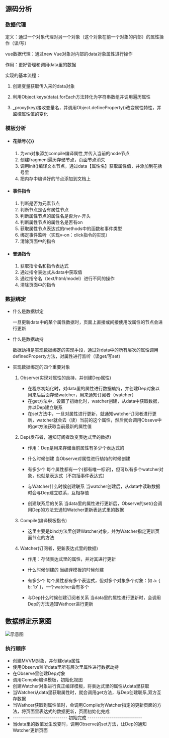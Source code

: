 ## 源码分析

### 数据代理
定义：通过一个对象代理对另一个对象（这个对象在前一个对象的内部）的属性操作（读/写）

vue数据代理：通过new Vue对象对内部的data对象属性进行操作

作用：更好管理和调用data里的数据

实现的基本流程：

1. 创建变量获取传入来的data对象

2. 利用Object.keys(data).forEach方法转化为字符串数组并调用遍历属性

3. _proxy(key)接收变量名，并调用Object.defineProperty()改变属性特性，并监控属性值的变化

### 模板分析

* #### 花括号{{}}
  1. 为vm对象添加compile编译属性,并传入当前的node节点
  2. 创建fragment遍历存储节点，页面节点消失
  3. 调用init()编译文本节点，通过data【属性名】获取属性值，并添加到花括号里
  4. 把内存中编译好的节点添加到文档上
* #### 事件指令

  1. 判断是否为元素节点
  2. 判断节点是否有属性节点
  3. 判断属性节点的属性名是否为v-开头
  4. 判断属性节点的属性名是否有on
  5. 获取属性节点表达式的methods中的函数和事件类型
  6. 绑定事件监听（实现v-on：click指令的实现）
  7. 清除页面中的指令

* #### 普通指令
  1. 获取指令名和指令表达式
  2. 通过指令表达式从data中获取值
  3. 通过指令名（text/html/model）进行不同的操作
  4. 清除页面中的指令

### 数据绑定

* 什么是数据绑定

    一旦更新data中的某个属性数据时，页面上直接或间接使用改属性的节点会进行更新

* 什么是数据劫持

    数据劫持是实现数据绑定的实现手段，通过对data中的所有层次的属性调用definedProperty方法，对属性进行监听（读get/写set）

* 实现数据绑定的四个重要对象
    1. Observe(实现对属性的劫持，并创建Dep属性)
        * 在程序初始化时，对data里的属性进行数据劫持，并创建Dep对象以用来后后面存储watcher，用来通知订阅者（watcher）
        * 在get方法中，设置了初始化时，watcher创建，从data中获取数据，并以Dep建立联系
        * 在set方法中，一旦对属性进行更新，就通知watcher订阅者进行更新，watcher就会去（读）当前的这个属性，然后就会调用Obseve中的get方法获取当前最新的属性值

    2. Dep(发布者，通知订阅者改变表达式里的数据)
        * 作用：Dep是用来存储当前属性有多少个表达式的

        * 什么时候创建
          当Observe对属性进行劫持的时候创建

        * 有多少个
          每个属性都有一个(都有唯一标识)，但可以有多个watcher对象，也就是表达式（不包括事件表达式）

        * 与Watcher什么时候创建联系
          当watcher创建后，从data中读取数据时会与Dep建立联系，互相存值

        * 创建联系后的关系
          当data里的属性进行更新后，Observe的set()会调用Dep的方法去通知Watcher更新表达式里的数据

    3. Compile(编译模板指令)
        * 这里主要是bind方法里创建Watcher对象，并为Watcher指定更新页面节点的方法

    4. Watcher(订阅者，更新表达式里的数据)
        * 作用：存储表达式里的属性，并对其进行更新

        * 什么时候创建的
          当编译模板的时候创建
        * 有多少个
          每个属性都有多个表达式，但对多个对象多个对象：如  a: { b: 'b' }，一个watcher会有多个

        * 与Dep什么时候创建订阅者关系
          当data里的属性进行更新时，会调用Dep的方法通知Wathcer进行更新


## 数据绑定示意图
![示意图](F:\前端\练习\Vue练习\源码分析\原理图.png)

### 执行顺序
* 创建MVVM对象，并创建data属性
* 使用Observe监听data里所有层次里属性进行数据劫持
* 在Observe里创建Dep对象
* 调用Compile编译模板，初始化视图
* 创建Watcher对象进行真正编译模板，将表达式里的属性从data里获取
* 当Watcher从data里获取属性时，就会调用get方法，与Dep创建联系,双方互存数据
* 当Wathcer获取到属性值时，会调用Compile为Watcher指定的更新页面的方法，将页面里表达式的数据更新，页面初始化完成
* ---------------------------  初始完成 ---------------------------
* 当data里的数值发生改变时，调用Observe的set方法，让Dep的通知Watcher更新页面